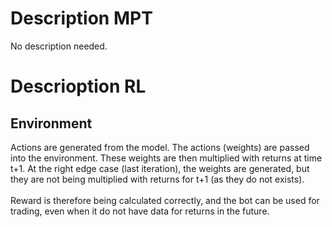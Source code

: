 <h1> Description MPT </h1>
No description needed. 
<br>

<h1>  Descrioption RL </h1>
<h2> Environment </h2>
Actions are generated from the model. The actions (weights) are passed into the environment. These weights are then multiplied with returns at time t+1. At the right edge case (last iteration), the weights are generated, but they are not being multiplied with returns for t+1 (as they do not exists).  
<br>
<br>
Reward is therefore being calculated correctly, and the bot can be used for trading, even when it do not have data for returns in the future.
<br>

